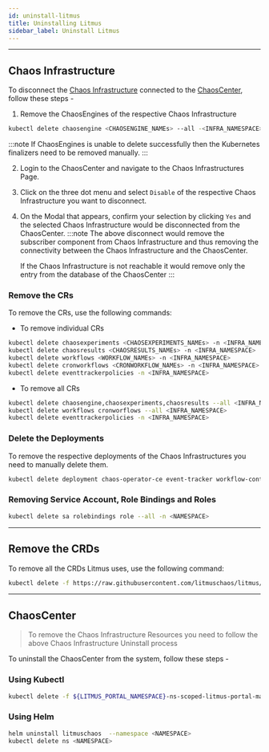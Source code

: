 ```yaml
---
id: uninstall-litmus
title: Uninstalling Litmus
sidebar_label: Uninstall Litmus
---
```


---

## Chaos Infrastructure

To disconnect the [Chaos Infrastructure](../getting-started/resources.md#chaosagents) connected to the [ChaosCenter](../getting-started/resources.md#chaoscenter), follow these steps -

1. Remove the ChaosEngines of the respective Chaos Infrastructure

```bash
kubectl delete chaosengine <CHAOSENGINE_NAMEs> --all -<INFRA_NAMESPACE>
```

:::note
If ChaosEngines is unable to delete successfully then the Kubernetes finalizers need to be removed manually.
:::

2. Login to the ChaosCenter and navigate to the Chaos Infrastructures Page.
3. Click on the three dot menu and select `Disable` of the respective Chaos Infrastructure you want to disconnect.
4. On the Modal that appears, confirm your selection by clicking `Yes` and the selected Chaos Infrastructure would be disconnected from the ChaosCenter.
   :::note
   The above disconnect would remove the subscriber component from Chaos Infrastructure and thus removing the connectivity between the Chaos Infrastructure and the ChaosCenter.

   If the Chaos Infrastructure is not reachable it would remove only the entry from the database of the ChaosCenter
   :::

### Remove the CRs

To remove the CRs, use the following commands:

- To remove individual CRs

```bash
kubectl delete chaosexperiments <CHAOSEXPERIMENTS_NAMEs> -n <INFRA_NAMESPACE>
kubectl delete chaosresults <CHAOSRESULTS_NAMEs> -n <INFRA_NAMESPACE>
kubectl delete workflows <WORKFLOW_NAMEs> -n <INFRA_NAMESPACE>
kubectl delete cronworkflows <CRONWORKFLOW_NAMEs> -n <INFRA_NAMESPACE>
kubectl delete eventtrackerpolicies -n <INFRA_NAMESPACE>
```

- To remove all CRs

```bash
kubectl delete chaosengine,chaosexperiments,chaosresults --all <INFRA_NAMESPACE>
kubectl delete workflows cronworflows --all <INFRA_NAMESPACE>
kubectl delete eventtrackerpolicies -n <INFRA_NAMESPACE>
```

### Delete the Deployments

To remove the respective deployments of the Chaos Infrastructures you need to manually delete them.

```bash
kubectl delete deployment chaos-operator-ce event-tracker workflow-controller chaos-exporter -n <INFRA_NAMESPACE>
```

### Removing Service Account, Role Bindings and Roles

```bash
kubectl delete sa rolebindings role --all -n <NAMESPACE>
```

---

## Remove the CRDs

To remove all the CRDs Litmus uses, use the following command:

```bash
kubectl delete -f https://raw.githubusercontent.com/litmuschaos/litmus/3.11.0/chaoscenter/manifests/litmus-portal-crds.yml
```

---

## ChaosCenter

> To remove the Chaos Infrastructure Resources you need to follow the above Chaos Infrastructure Uninstall process

To uninstall the ChaosCenter from the system, follow these steps -

### Using Kubectl

```bash
kubectl delete -f ${LITMUS_PORTAL_NAMESPACE}-ns-scoped-litmus-portal-manifest.yml -n ${LITMUS_PORTAL_NAMESPACE}
```

### Using Helm

```bash
helm uninstall litmuschaos  --namespace <NAMESPACE>
kubectl delete ns <NAMESPACE>
```
